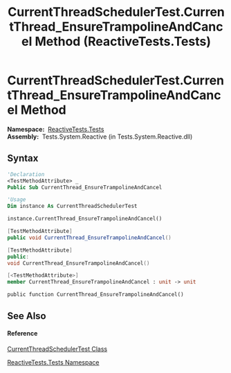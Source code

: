 ﻿---
title: CurrentThreadSchedulerTest.CurrentThread_EnsureTrampolineAndCancel Method  (ReactiveTests.Tests)
TOCTitle: CurrentThread_EnsureTrampolineAndCancel Method
ms:assetid: M:ReactiveTests.Tests.CurrentThreadSchedulerTest.CurrentThread_EnsureTrampolineAndCancel
ms:mtpsurl: https://msdn.microsoft.com/en-us/library/reactivetests.tests.currentthreadschedulertest.currentthread_ensuretrampolineandcancel(v=VS.103)
ms:contentKeyID: 36620336
ms.date: 06/28/2011
mtps_version: v=VS.103
f1_keywords:
- ReactiveTests.Tests.CurrentThreadSchedulerTest.CurrentThread_EnsureTrampolineAndCancel
dev_langs:
- CSharp
- JScript
- VB
- FSharp
- c++
---

# CurrentThreadSchedulerTest.CurrentThread\_EnsureTrampolineAndCancel Method

**Namespace:**  [ReactiveTests.Tests](hh289046\(v=vs.103\).md)  
**Assembly:**  Tests.System.Reactive (in Tests.System.Reactive.dll)

## Syntax

``` vb
'Declaration
<TestMethodAttribute> _
Public Sub CurrentThread_EnsureTrampolineAndCancel
```

``` vb
'Usage
Dim instance As CurrentThreadSchedulerTest

instance.CurrentThread_EnsureTrampolineAndCancel()
```

``` csharp
[TestMethodAttribute]
public void CurrentThread_EnsureTrampolineAndCancel()
```

``` c++
[TestMethodAttribute]
public:
void CurrentThread_EnsureTrampolineAndCancel()
```

``` fsharp
[<TestMethodAttribute>]
member CurrentThread_EnsureTrampolineAndCancel : unit -> unit 
```

``` jscript
public function CurrentThread_EnsureTrampolineAndCancel()
```

## See Also

#### Reference

[CurrentThreadSchedulerTest Class](hh303433\(v=vs.103\).md)

[ReactiveTests.Tests Namespace](hh289046\(v=vs.103\).md)

